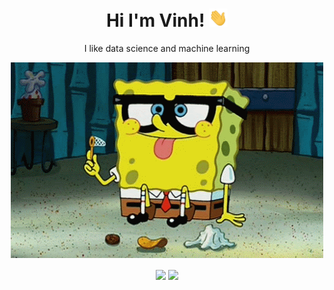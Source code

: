 <h1 align="center">
  Hi I'm Vinh! <img src="https://github.com/ABSphreak/ABSphreak/blob/master/gifs/Hi.gif" width="30px">
</h1>

<p align="center">I like data science and machine learning</p>

<p align="center">
  <img src="https://github.com/Quang-Vinh/Quang-Vinh/blob/master/img/spongebob.gif">
</p>

<p align="center">
  <img align="center" height="200" src="https://github-readme-stats.vercel.app/api?username=Quang-Vinh&show_icons=true&theme=nord&count_private=true">
  <img align="center" height="200" src="https://github-readme-stats.vercel.app/api/top-langs/?username=Quang-Vinh&hide=html,MATLAB&theme=nord">
</p>
